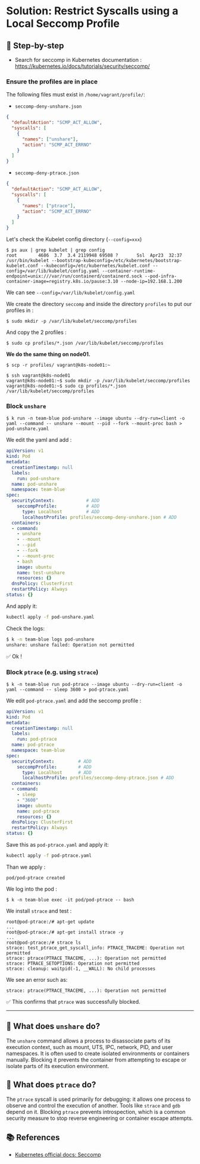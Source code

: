 # Solution: Restrict Syscalls using a Local Seccomp Profile

## 🔧 Step-by-step

- Search for seccomp in Kubernetes documentation : https://kubernetes.io/docs/tutorials/security/seccomp/

### Ensure the profiles are in place

The following files must exist in `/home/vagrant/profile/`:

- `seccomp-deny-unshare.json`
```json
{
  "defaultAction": "SCMP_ACT_ALLOW",
  "syscalls": [
    {
      "names": ["unshare"],
      "action": "SCMP_ACT_ERRNO"
    }
  ]
}
```

- `seccomp-deny-ptrace.json`
```json
{
  "defaultAction": "SCMP_ACT_ALLOW",
  "syscalls": [
    {
      "names": ["ptrace"],
      "action": "SCMP_ACT_ERRNO"
    }
  ]
}
```

Let's check the Kubelet config directory (`--config=xxx`)

```
$ ps aux | grep kubelet | grep config
root        4686  3.7  3.4 2119948 69508 ?       Ssl  Apr23  32:37 /usr/bin/kubelet --bootstrap-kubeconfig=/etc/kubernetes/bootstrap-kubelet.conf --kubeconfig=/etc/kubernetes/kubelet.conf --config=/var/lib/kubelet/config.yaml --container-runtime-endpoint=unix:///var/run/containerd/containerd.sock --pod-infra-container-image=registry.k8s.io/pause:3.10 --node-ip=192.168.1.200
```

We can see `--config=/var/lib/kubelet/config.yaml`

We create the directory `seccomp` and inside the directory `profiles` to put our profiles in :

```
$ sudo mkdir -p /var/lib/kubelet/seccomp/profiles
```

And copy the 2 profiles :

```
$ sudo cp profiles/*.json /var/lib/kubelet/seccomp/profiles
```

**We do the same thing on node01.**

```
$ scp -r profiles/ vagrant@k8s-node01:~
```

```
$ ssh vagrant@k8s-node01
vagrant@k8s-node01:~$ sudo mkdir -p /var/lib/kubelet/seccomp/profiles
vagrant@k8s-node01:~$ sudo cp profiles/*.json /var/lib/kubelet/seccomp/profiles
```


### Block `unshare`

```
$ k run -n team-blue pod-unshare --image ubuntu --dry-run=client -o yaml --command -- unshare --mount --pid --fork --mount-proc bash > pod-unshare.yaml
```

We edit the yaml and add :

```yaml
apiVersion: v1
kind: Pod
metadata:
  creationTimestamp: null
  labels:
    run: pod-unshare
  name: pod-unshare
  namespace: team-blue
spec:
  securityContext:            # ADD
    seccompProfile:           # ADD
      type: Localhost         # ADD
      localhostProfile: profiles/seccomp-deny-unshare.json # ADD
  containers:
  - command:
    - unshare
    - --mount
    - --pid
    - --fork
    - --mount-proc
    - bash
    image: ubuntu
    name: test-unshare
    resources: {}
  dnsPolicy: ClusterFirst
  restartPolicy: Always
status: {}

```

And apply it:
```bash
kubectl apply -f pod-unshare.yaml
```

Check the logs:

```bash
$ k -n team-blue logs pod-unshare 
unshare: unshare failed: Operation not permitted
```
✅ Ok ! 

### Block `ptrace` (e.g. using `strace`)

```
$ k -n team-blue run pod-ptrace --image ubuntu --dry-run=client -o yaml --command -- sleep 3600 > pod-ptrace.yaml
```

We edit `pod-ptrace.yaml` and add the seccomp profile :

```yaml
apiVersion: v1
kind: Pod
metadata:
  creationTimestamp: null
  labels:
    run: pod-ptrace
  name: pod-ptrace
  namespace: team-blue
spec:
  securityContext:         # ADD
    seccompProfile:        # ADD
      type: Localhost      # ADD
      localhostProfile: profiles/seccomp-deny-ptrace.json # ADD
  containers:
  - command:
    - sleep
    - "3600"
    image: ubuntu
    name: pod-ptrace
    resources: {}
  dnsPolicy: ClusterFirst
  restartPolicy: Always
status: {}
```

Save this as `pod-ptrace.yaml` and apply it:
```bash
kubectl apply -f pod-ptrace.yaml
```

Than we apply :

```$ k apply -f pod-ptrace.yaml 
pod/pod-ptrace created
```

We log into the pod :

```
$ k -n team-blue exec -it pod/pod-ptrace -- bash
```

We install `strace` and test :

```
root@pod-ptrace:/# apt-get update
...                                                                                                                                     root@pod-ptrace:/# apt-get install strace -y
...
root@pod-ptrace:/# strace ls
strace: test_ptrace_get_syscall_info: PTRACE_TRACEME: Operation not permitted
strace: ptrace(PTRACE_TRACEME, ...): Operation not permitted
strace: PTRACE_SETOPTIONS: Operation not permitted
strace: cleanup: waitpid(-1, __WALL): No child processes

```
We see an error such as:
```
strace: ptrace(PTRACE_TRACEME, ...): Operation not permitted
```

✅  This confirms that `ptrace` was successfully blocked.

---

## 🧠 What does `unshare` do?
The `unshare` command allows a process to disassociate parts of its execution context, such as mount, UTS, IPC, network, PID, and user namespaces. It is often used to create isolated environments or containers manually. Blocking it prevents the container from attempting to escape or isolate parts of its execution environment.

## 🧠 What does `ptrace` do?
The `ptrace` syscall is used primarily for debugging: it allows one process to observe and control the execution of another. Tools like `strace` and `gdb` depend on it. Blocking `ptrace` prevents introspection, which is a common security measure to stop reverse engineering or container escape attempts.

## 📚 References
- [Kubernetes official docs: Seccomp](https://kubernetes.io/docs/tutorials/security/seccomp/)


